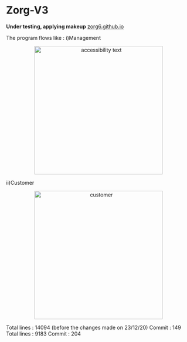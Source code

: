 # Zorg-V3
**Under testing, applying makeup** [zorg6.github.io](zorg6.github.io)

The program flows like :
i)Management
<p align="center">
  <img src="/zorgapp/static/zorghr.png" width="350" alt="accessibility text">
</p>

ii)Customer
<p align="center">
  <img src="zorgapp/static/zorgcr.png" width="350" alt="customer">
</p>
Total lines : 14094 (before the changes made on 23/12/20) Commit : 149
Total lines : 9183 Commit : 204
